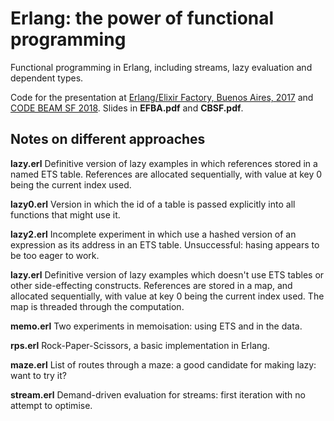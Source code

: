 # Erlang: the power of functional programming
Functional programming in Erlang, including streams, lazy evaluation and dependent types.

Code for the presentation at [Erlang/Elixir Factory, Buenos Aires, 2017](http://www.erlang-factory.com/eflba2017) and [CODE BEAM SF 2018](http://www.erlang-factory.com/codebeamsf2018/). Slides in **EFBA.pdf** and **CBSF.pdf**.

## Notes on different approaches

**lazy.erl** Definitive version of lazy examples in which references stored in a named ETS table. 
References are allocated sequentially, with value at key 0 being the current index used.

**lazy0.erl** Version in which the id of a table is passed explicitly into all functions that might use it.

**lazy2.erl** Incomplete experiment in which use a hashed version of an expression as its address in an ETS table. Unsuccessful: hasing appears to be too eager to work.

**lazy.erl** Definitive version of lazy examples which doesn't use ETS tables or other side-effecting constructs. References are stored in a map, and allocated sequentially, with value at key 0 being the current index used. The map is threaded through the computation.

**memo.erl** Two experiments in memoisation: using ETS and in the data.

**rps.erl** Rock-Paper-Scissors, a basic implementation in Erlang.

**maze.erl** List of routes through a maze: a good candidate for making lazy: want to try it?

**stream.erl** Demand-driven evaluation for streams: first iteration with no attempt to optimise.

